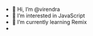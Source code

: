 - 👋 Hi, I’m @virendra
- 👀 I’m interested in JavaScript
- 🌱 I’m currently learning Remix
- 
<!---
virendra-recro/virendra-recro is a ✨ special ✨ repository because its `README.md` (this file) appears on your GitHub profile.
You can click the Preview link to take a look at your changes.
--->
